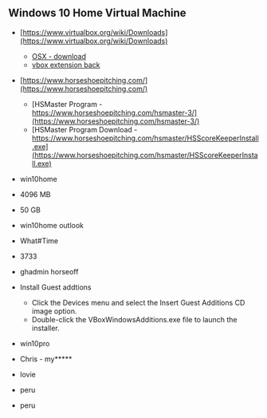Windows 10 Home Virtual Machine
---

- [https://www.virtualbox.org/wiki/Downloads](https://www.virtualbox.org/wiki/Downloads)
    - [OSX - download](https://download.virtualbox.org/virtualbox/6.1.32/VirtualBox-6.1.32-149290-OSX.dmg)
    - [vbox extension back](https://download.virtualbox.org/virtualbox/6.1.32/Oracle_VM_VirtualBox_Extension_Pack-6.1.32.vbox-extpack)
- [https://www.horseshoepitching.com/](https://www.horseshoepitching.com/)
    - [HSMaster Program - https://www.horseshoepitching.com/hsmaster-3/](https://www.horseshoepitching.com/hsmaster-3/)
    - [HSMaster Program Download - https://www.horseshoepitching.com/hsmaster/HSScoreKeeperInstall.exe](https://www.horseshoepitching.com/hsmaster/HSScoreKeeperInstall.exe)

- win10home
- 4096 MB
- 50 GB
- win10home outlook
- What#Time
- 3733
- ghadmin horseoff

- Install Guest addtions
    - Click the Devices menu and select the Insert Guest Additions CD image option.
    - Double-click the VBoxWindowsAdditions.exe file to launch the installer.

- win10pro
- Chris - my*****
- lovie
- peru
- peru
